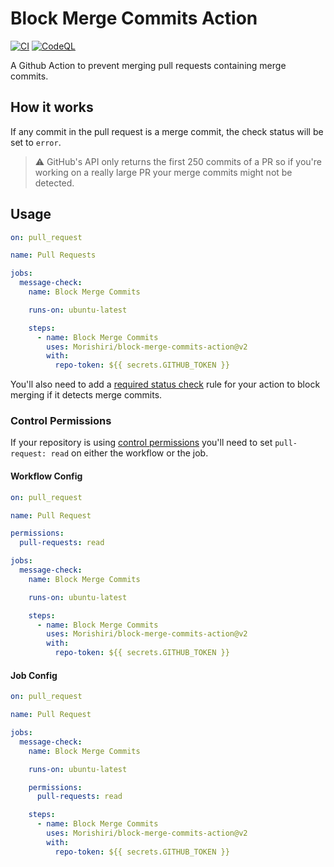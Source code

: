 # Block Merge Commits Action

[![CI](https://github.com/Morishiri/block-merge-commits-action/workflows/CI/badge.svg)](https://github.com/Morishiri/block-merge-commits-action/actions?query=workflow%3ACI)
[![CodeQL](https://github.com/Morishiri/block-merge-commits-action/actions/workflows/codeql-analysis.yml/badge.svg?branch=main)](https://github.com/Morishiri/block-merge-commits-action/actions/workflows/codeql-analysis.yml)

A Github Action to prevent merging pull requests containing merge commits.

## How it works

If any commit in the pull request is a merge commit, the check status will be set to `error`.

>⚠️ GitHub's API only returns the first 250 commits of a PR so if you're working on a really large PR your merge commits might not be detected.

## Usage

```yaml
on: pull_request

name: Pull Requests

jobs:
  message-check:
    name: Block Merge Commits

    runs-on: ubuntu-latest

    steps:
      - name: Block Merge Commits
        uses: Morishiri/block-merge-commits-action@v2
        with:
          repo-token: ${{ secrets.GITHUB_TOKEN }}
```

You'll also need to add a [required status check](https://help.github.com/en/articles/enabling-required-status-checks) rule for your action to block merging if it detects merge commits.

### Control Permissions

If your repository is using [control permissions](https://github.blog/changelog/2021-04-20-github-actions-control-permissions-for-github_token/) you'll need to set `pull-request: read` on either the workflow or the job.

#### Workflow Config

```yaml
on: pull_request

name: Pull Request

permissions:
  pull-requests: read

jobs:
  message-check:
    name: Block Merge Commits

    runs-on: ubuntu-latest

    steps:
      - name: Block Merge Commits
        uses: Morishiri/block-merge-commits-action@v2
        with:
          repo-token: ${{ secrets.GITHUB_TOKEN }}
```

#### Job Config

```yaml
on: pull_request

name: Pull Request

jobs:
  message-check:
    name: Block Merge Commits

    runs-on: ubuntu-latest

    permissions:
      pull-requests: read

    steps:
      - name: Block Merge Commits
        uses: Morishiri/block-merge-commits-action@v2
        with:
          repo-token: ${{ secrets.GITHUB_TOKEN }}
```
